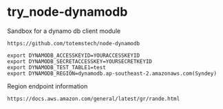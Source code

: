 # try_node-dynamodb
Sandbox for a dynamo db client module
```
https://github.com/totemstech/node-dynamodb
```

```
export DYNAMODB_ACCESSKEYID=YOURACCESSKEYID
export DYNAMODB_SECRETACCESSKEY=YOURSECRETKEYID
export DYNAMODB_TEST_TABLE1=test
export DYNAMODB_REGION=dynamodb.ap-southeast-2.amazonaws.com(Syndey)
```

Region endpoint information
```
https://docs.aws.amazon.com/general/latest/gr/rande.html
```